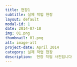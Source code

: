 ```yaml
---
title: 현장1
subtitle: 실제 작업 현장
layout: default
modal-id: 1
date: 2014-07-18
img: 01.png
thumbnail: 01.png
alt: image-alt
project-date: April 2014
category: 실제 작업 현장
description:  현장 작업 사진입니다
---
```

